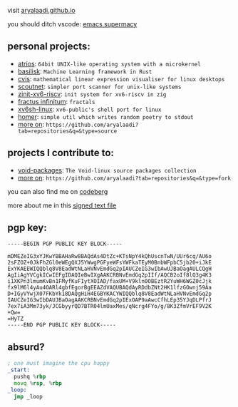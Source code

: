 visit [aryalaadi.github.io](https://aryalaadi.github.io)

you should ditch vscode: [emacs supermacy](http://aryalaadi.github.io/0x2.html)
## personal projects:
- [atrios](https://github.com/aryalaadi/atrios):              ```64bit UNIX-like operating system with a microkernel```
- [basilisk](https://github.com/aryalaadi/basilisk):            ```Machine Learning framework in Rust```
- [cvis](https://github.com/aryalaadi/cvis):                ```mathematical linear expression visualiser for linux desktops```
- [scoutnet](https://github.com/aryalaadi/scoutnet):            ```simpler port scanner for unix-like systems```
- [zinit-xv6-riscv](https://github.com/aryalaadi/zinit-xv6-riscv):     ```init system for xv6-riscv in zig```
- [fractus infinitum](https://github.com/aryalaadi/fractusinfinitum):   ```fractals```
- [xv6sh-linux](https://github.com/aryalaadi/xv6sh-linux):         ```xv6-public's shell port for linux```
- [homer](https://github.com/aryalaadi/homer):               ```simple util which writes random poetry to stdout```
- [more on](https://github.com/aryalaadi?tab=repositories&q=&type=source):             ```https://github.com/aryalaadi?tab=repositories&q=&type=source```

## projects I contribute to:

- [void-packages](https://github.com/void-linux/void-packages):       ```The Void-linux source packages collection```
- [more on](https://github.com/aryalaadi?tab=repositories&q=&type=fork):        ```https://github.com/aryalaadi?tab=repositories&q=&type=fork```

you can also find me on [codeberg](https://codeberg.org/aryalaadi)

more about me in this [signed text file](https://aryalaadi.github.io/aboutme.txt.asc)
## pgp key:
```pgp
-----BEGIN PGP PUBLIC KEY BLOCK-----

mDMEZeIG3xYJKwYBBAHaRw8BAQdAs4DtZc+KTsNpY4kQhUscnTwN/UUr6cq/AU6o
2sFZOZ+0JkFhZGl0eWEgQXJ5YWwgPGFyeWFsYWFkaTEyM0BnbWFpbC5jb20+iJkE
ExYKAEEWIQQblq8V8EadWtNLaHVNvEmdGq2pIAUCZeIG3wIbAwUJBaOagAULCQgH
AgIiAgYVCgkICwIEFgIDAQIeBwIXgAAKCRBNvEmdGq2pIIf/AQCB2oIf8lQ3g4K3
i1XKPn3lmumKvBn1FMyfKuFIytXOIAD/faxUM+V9kln0OBEztR2YuWH6WGZ0cJjk
fx9lM6l4yAu4OARl4gbfEgorBgEEAZdVAQUBAQdAyRDdbZNt2HK1lfzGOwnj59Aa
D+IGyVYwjX07FKbYk18DAQgHiH4EGBYKACYWIQQblq8V8EadWtNLaHVNvEmdGq2p
IAUCZeIG3wIbDAUJBaOagAAKCRBNvEmdGq2pIExOAP9aAwcCfhLEp35YJqDLPfrJ
7ex7iA3Mm73yk/JCGbyyrQD7BTR04lmUaxMes/qNcrg4FYo/g/8K3ZfmVrEF9V2K
+Qw=
=HyTZ
-----END PGP PUBLIC KEY BLOCK-----
```

## absurd?
```asm
; one must imagine the cpu happy
_start:
  pushq %rbp
  movq %rsp, %rbp
_loop:
  jmp _loop
```
